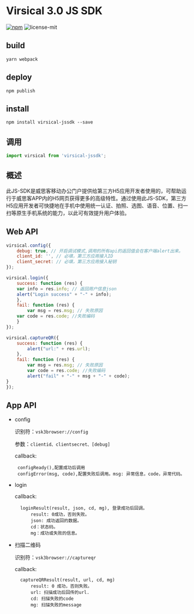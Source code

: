 # Virsical 3.0 JS SDK

[![npm](https://img.shields.io/npm/v/virsical-jssdk.svg?maxAge=2592000?style=plastic)](https://www.npmjs.com/package/virsical-jssdk)
![license-mit](https://img.shields.io/badge/license-MIT-42cd00.svg)
## build
```npm
yarn webpack
```

## deploy
```npm
npm publish
```

## install
```npm
npm install virsical-jssdk --save
```
 
## 调用
```javascript
import virsical from 'virsical-jssdk';
```

## 概述
此JS-SDK是威思客移动办公门户提供给第三方H5应用开发者使用的，可帮助运行于威思客APP内的H5网页获得更多的高级特性。通过使用此JS-SDK，第三方H5应用开发者可快捷地在手机中使用统一认证、拍照、选图、语音、位置、扫一扫等原生手机系统的能力，以此可有效提升用户体验。

## Web API
```javascript
virsical.config({
    debug: true, // 开启调试模式,调用的所有api的返回值会在客户端alert出来。
    client_id: '', // 必填，第三方应用接入ID
    client_secret: // 必填，第三方应用接入秘钥
});
```

```javascript
virsical.login({
    success: function (res) {
	var info = res.info; // 返回用户信息json
	alert("Login success" + "-" + info);
    },
	fail: function (res) {
        var msg = res.msg; // 失败原因
	var code = res.code; //失败编码
    }
});
```


```javascript
virsical.captureQR({
	success: function (res) {
		alert("url:" + res.url);
	},
	fail: function (res) {
		var msg = res.msg; // 失败原因
		var code = res.code; //失败编码
		alert("fail" + "-" + msg + "-" + code);
}
});
```
## App API

* config 

   识别符：`vsk3browser://config`
   
   参数：`clientid、clientsecret、[debug]`

   callback: 
   	
	   configReady(),配置成功后调用
	   configError(msg, code),配置失败后调用。msg: 异常信息，code，异常代码。

* login

	callback:
	
		loginResult(result, json, cd, mg), 登录成功后回调。
			result: 0成功，否则失败。
			json: 成功返回的数据。
			cd：状态码。
			mg：成功或失败的信息。
* 扫描二维码

	识别符：`vsk3browser://captureqr`

	callback:
		
		captureQRResult(result, url, cd, mg)
			result: 0 成功，否则失败。
			url: 扫描成功后回传的url.
			cd: 扫描失败的code
			mg: 扫描失败的message
